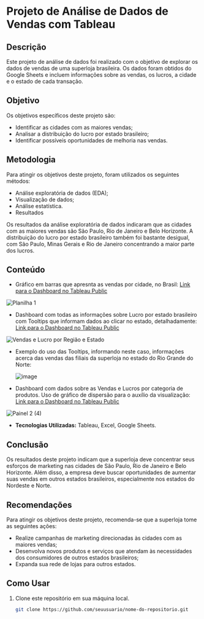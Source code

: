# Projeto de Análise de Dados de Vendas com Tableau

## Descrição
Este projeto de análise de dados foi realizado com o objetivo de explorar os dados de vendas de uma superloja brasileira. Os dados foram obtidos do Google Sheets e incluem informações sobre as vendas, os lucros, a cidade e o estado de cada transação.

## Objetivo
Os objetivos específicos deste projeto são:

- Identificar as cidades com as maiores vendas;
- Analisar a distribuição do lucro por estado brasileiro;
- Identificar possíveis oportunidades de melhoria nas vendas.

## Metodologia

Para atingir os objetivos deste projeto, foram utilizados os seguintes métodos:

- Análise exploratória de dados (EDA);
- Visualização de dados;
- Análise estatística.
- Resultados

Os resultados da análise exploratória de dados indicaram que as cidades com as maiores vendas são São Paulo, Rio de Janeiro e Belo Horizonte. A distribuição do lucro por estado brasileiro também foi bastante desigual, com São Paulo, Minas Gerais e Rio de Janeiro concentrando a maior parte dos lucros.



## Conteúdo
  - Gráfico em barras que apresnta as vendas por cidade, no Brasil: [Link para o Dashboard no Tableau Public](https://public.tableau.com/views/VENDASPORCIDADES_17017113701900/Planilha1?:language=en-US&:display_count=n&:origin=viz_share_link)

  ![Planilha 1](https://github.com/juliaNogueiraC/Analise-de-dados---Projeto-Segmento-Comercial-/assets/69528739/ea889908-cebd-4a5e-95f1-009c3910ef17)

   - Dashboard com todas as informações sobre Lucro por estado brasileiro com Tooltips que informam dados ao clicar no estado, detalhadamente:  [Link para o Dashboard no Tableau Public](https://public.tableau.com/shared/RTN35BRM3?:display_count=n&:origin=viz_share_link)

  ![Vendas e Lucro por Região e Estado](https://github.com/juliaNogueiraC/Analise-de-dados---Projeto-Segmento-Comercial-/assets/69528739/7572efe1-87ae-444d-a85c-981e3b2264d4)

- Exemplo do uso das Tooltips, informando neste caso, informações acerca das vendas das filiais da superloja no estado do Rio Grande do Norte:
    
  ![image](https://github.com/juliaNogueiraC/Analise-de-dados---Projeto-Segmento-Comercial-/assets/69528739/c084065a-0080-41ec-ad5d-9a32da4db5cf)

- Dashboard com dados sobre as Vendas e Lucros por categoria de produtos. Uso de gráfico de dispersão para o auxílio da visualização: [Link para o Dashboard no Tableau Public](https://public.tableau.com/views/Vendaselucroporcategoria/Painel2?:language=en-US&:display_count=n&:origin=viz_share_link)
  
 ![Painel 2 (4)](https://github.com/juliaNogueiraC/Analise-de-dados---Projeto-Segmento-Comercial-/assets/69528739/9ff601a0-a4d8-4a93-8d5c-2497b98dd175)









  - **Tecnologias Utilizadas:** Tableau, Excel, Google Sheets.
## Conclusão

Os resultados deste projeto indicam que a superloja deve concentrar seus esforços de marketing nas cidades de São Paulo, Rio de Janeiro e Belo Horizonte. Além disso, a empresa deve buscar oportunidades de aumentar suas vendas em outros estados brasileiros, especialmente nos estados do Nordeste e Norte.

## Recomendações

Para atingir os objetivos deste projeto, recomenda-se que a superloja tome as seguintes ações:

- Realize campanhas de marketing direcionadas às cidades com as maiores vendas;
- Desenvolva novos produtos e serviços que atendam às necessidades dos consumidores de outros estados brasileiros;
- Expanda sua rede de lojas para outros estados.

## Como Usar
1. Clone este repositório em sua máquina local.
   ```bash
   git clone https://github.com/seuusuario/nome-do-repositorio.git
